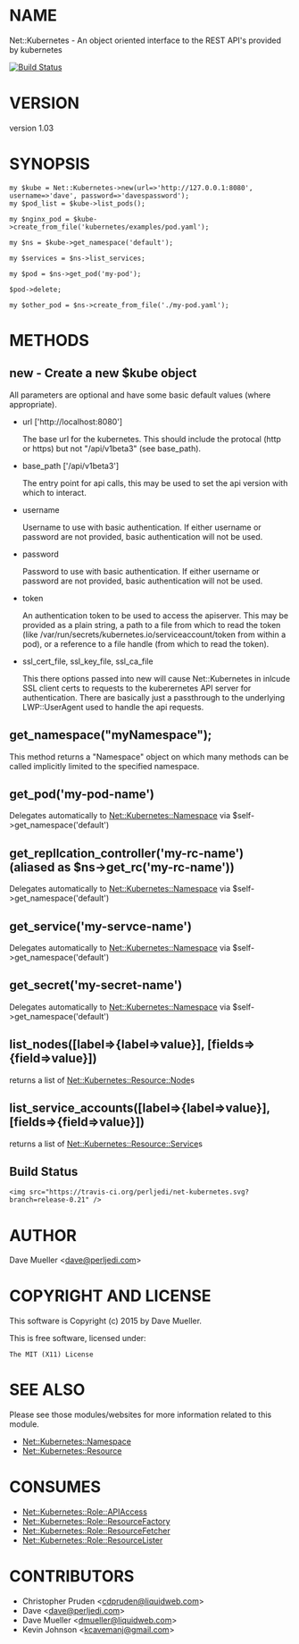 # NAME

Net::Kubernetes - An object oriented interface to the REST API's provided by kubernetes

[![Build Status](https://travis-ci.org/perljedi/net-kubernetes.png?branch=master)](https://travis-ci.org/perljedi/net-kubernetes)

# VERSION

version 1.03

# SYNOPSIS

    my $kube = Net::Kubernetes->new(url=>'http://127.0.0.1:8080', username=>'dave', password=>'davespassword');
    my $pod_list = $kube->list_pods();

    my $nginx_pod = $kube->create_from_file('kubernetes/examples/pod.yaml');

    my $ns = $kube->get_namespace('default');

    my $services = $ns->list_services;

    my $pod = $ns->get_pod('my-pod');

    $pod->delete;

    my $other_pod = $ns->create_from_file('./my-pod.yaml');

# METHODS

## new - Create a new $kube object

All parameters are optional and have some basic default values (where appropriate).

- url \['http://localhost:8080'\]

    The base url for the kubernetes. This should include the protocal (http or https) but not "/api/v1beta3" (see base\_path).

- base\_path \['/api/v1beta3'\]

    The entry point for api calls, this may be used to set the api version with which to interact.

- username

    Username to use with basic authentication. If either username or password are not provided, basic authentication will not
    be used.

- password

    Password to use with basic authentication. If either username or password are not provided, basic authentication will not
    be used.

- token

    An authentication token to be used to access the apiserver.  This may be provided as a plain string, a path to a file
    from which to read the token (like /var/run/secrets/kubernetes.io/serviceaccount/token from within a pod), or a reference
    to a file handle (from which to read the token).

- ssl\_cert\_file, ssl\_key\_file, ssl\_ca\_file

    This there options passed into new will cause Net::Kubernetes in inlcude SSL client certs to requests to the kuberernetes
    API server for authentication.  There are basically just a passthrough to the underlying LWP::UserAgent used to handle the 
    api requests.

## get\_namespace("myNamespace");

This method returns a "Namespace" object on which many methods can be called implicitly
limited to the specified namespace.

## get\_pod('my-pod-name')

Delegates automatically to [Net::Kubernetes::Namespace](https://metacpan.org/pod/Net::Kubernetes::Namespace) via $self->get\_namespace('default')

## get\_repllcation\_controller('my-rc-name') (aliased as $ns->get\_rc('my-rc-name'))

Delegates automatically to [Net::Kubernetes::Namespace](https://metacpan.org/pod/Net::Kubernetes::Namespace) via $self->get\_namespace('default')

## get\_service('my-servce-name')

Delegates automatically to [Net::Kubernetes::Namespace](https://metacpan.org/pod/Net::Kubernetes::Namespace) via $self->get\_namespace('default')

## get\_secret('my-secret-name')

Delegates automatically to [Net::Kubernetes::Namespace](https://metacpan.org/pod/Net::Kubernetes::Namespace) via $self->get\_namespace('default')

## list\_nodes(\[label=>{label=>value}\], \[fields=>{field=>value}\])

returns a list of [Net::Kubernetes::Resource::Node](https://metacpan.org/pod/Net::Kubernetes::Resource::Node)s

## list\_service\_accounts(\[label=>{label=>value}\], \[fields=>{field=>value}\])

returns a list of [Net::Kubernetes::Resource::Service](https://metacpan.org/pod/Net::Kubernetes::Resource::Service)s

<div>
    <h2>Build Status</h2>

    <img src="https://travis-ci.org/perljedi/net-kubernetes.svg?branch=release-0.21" />
</div>

# AUTHOR

Dave Mueller &lt;dave@perljedi.com>

# COPYRIGHT AND LICENSE

This software is Copyright (c) 2015 by Dave Mueller.

This is free software, licensed under:

    The MIT (X11) License

# SEE ALSO

Please see those modules/websites for more information related to this module.

- [Net::Kubernetes::Namespace](https://metacpan.org/pod/Net::Kubernetes::Namespace)
- [Net::Kubernetes::Resource](https://metacpan.org/pod/Net::Kubernetes::Resource)

# CONSUMES

- [Net::Kubernetes::Role::APIAccess](https://metacpan.org/pod/Net::Kubernetes::Role::APIAccess)
- [Net::Kubernetes::Role::ResourceFactory](https://metacpan.org/pod/Net::Kubernetes::Role::ResourceFactory)
- [Net::Kubernetes::Role::ResourceFetcher](https://metacpan.org/pod/Net::Kubernetes::Role::ResourceFetcher)
- [Net::Kubernetes::Role::ResourceLister](https://metacpan.org/pod/Net::Kubernetes::Role::ResourceLister)

# CONTRIBUTORS

- Christopher Pruden &lt;cdpruden@liquidweb.com>
- Dave &lt;dave@perljedi.com>
- Dave Mueller &lt;dmueller@liquidweb.com>
- Kevin Johnson &lt;kcavemanj@gmail.com>
